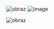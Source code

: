 ![obraz](https://github.com/user-attachments/assets/412412e4-5963-4ee5-998b-8accdee12c09)
![image](https://github.com/user-attachments/assets/dbbaee8f-6a03-4c76-a802-39b37cb0655a)

![obraz](https://github.com/user-attachments/assets/05973656-29a2-4d24-b527-2b758e30508c)
